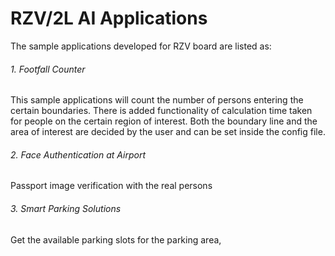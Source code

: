 # RZV/2L AI Applications 
The sample applications developed for RZV board are listed as:

###### 1. Footfall Counter

This sample applications will count the number of persons entering the certain boundaries. There is added functionality of calculation time taken for people on the certain region of interest. 
Both the boundary line and the area of interest are decided by the user and can be set inside the config file.

###### 2. Face Authentication at Airport

Passport image verification with the real persons

###### 3. Smart Parking Solutions

Get the available parking slots for the parking area,